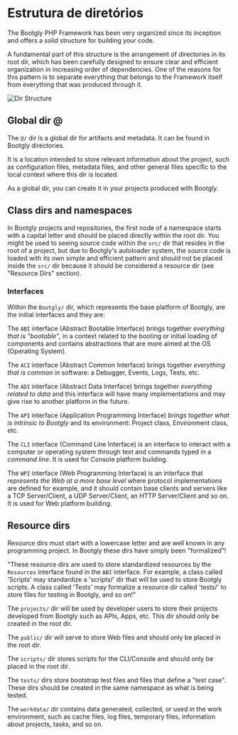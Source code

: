 # Estrutura de diretórios

The Bootgly PHP Framework has been very organized since its inception and offers a solid structure for building your code.

A fundamental part of this structure is the arrangement of directories in its root dir, which has been carefully designed to ensure clear and efficient organization in increasing order of dependencies. One of the reasons for this pattern is to separate everything that belongs to the Framework itself from everything that was produced through it.

![Dir Structure](images/pages/Bootgly/basic/directory_structure-bootgly3.png)

## Global dir @

The `@/` dir is a global dir for artifacts and metadata. It can be found in Bootgly directories.

It is a location intended to store relevant information about the project, such as configuration files, metadata files, and other general files specific to the local context where this dir is located.

As a global dir, you can create it in your projects produced with Bootgly.

## Class dirs and namespaces

In Bootgly projects and repositories, the first node of a namespace starts with a capital letter and should be placed directly within the root dir. You might be used to seeing source code within the `src/` dir that resides in the root of a project, but due to Bootgly's autoloader system, the source code is loaded with its own simple and efficient pattern and should not be placed inside the `src/` dir because it should be considered a resource dir (see "Resource Dirs" section).

### Interfaces

Within the `Bootgly/` dir, which represents the base platform of Bootgly, are the initial interfaces and they are:

The `ABI` interface (Abstract Bootable Interface) brings together _everything that is "bootable"_, in a context related to the booting or initial loading of components and contains abstractions that are more aimed at the OS (Operating System).

The `ACI` interface (Abstract Common Interface) brings together _everything that is common_ in software: a Debugger, Events, Logs, Tests, etc.

The `ADI` interface (Abstract Data Interface) brings together _everything related to data_ and this interface will have many implementations and may give rise to another platform in the future.

The `API` interface (Application Programming Interface) _brings together what is intrinsic to Bootgly_ and its environment: Project class, Environment class, etc.

The `CLI` interface (Command Line Interface) is an interface to interact with a computer or operating system through text and commands typed in a _command line_. It is used for Console platform building.

The `WPI` interface (Web Programming Interface) is an interface that _represents the Web at a more base level_ where protocol implementations are defined for example, and it should contain base clients and servers like a TCP Server/Client, a UDP Server/Client, an HTTP Server/Client and so on. It is used for Web platform building.

## Resource dirs

Resource dirs must start with a lowercase letter and are well known in any programming project. In Bootgly these dirs have simply been "formalized"!

"These resource dirs are used to store standardized resources by the `Resources` interface found in the `ABI` interface. For example, a class called 'Scripts' may standardize a 'scripts/' dir that will be used to store Bootgly scripts. A class called 'Tests' may formalize a resource dir called 'tests/' to store files for testing in Bootgly, and so on!"

The `projects/` dir will be used by developer users to store their projects developed from Bootgly such as APIs, Apps, etc. This dir should only be created in the root dir.

The `public/` dir will serve to store Web files and should only be placed in the root dir.

The `scripts/` dir stores scripts for the CLI/Console and should only be placed in the root dir.

The `tests/` dirs store bootstrap test files and files that define a "test case". These dirs should be created in the same namespace as what is being tested.

The `workdata/` dir contains data generated, collected, or used in the work environment, such as cache files, log files, temporary files, information about projects, tasks, and so on.
